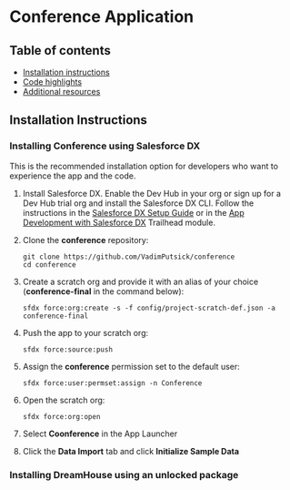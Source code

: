 # Conference Application

## Table of contents

* [Installation instructions](#installation-instructions)
* [Code highlights](#code-highlights)
* [Additional resources](#additional-resources)

## Installation Instructions

### Installing Conference using Salesforce DX
This is the recommended installation option for developers who want to experience the app and the code.

1. Install Salesforce DX. Enable the Dev Hub in your org or sign up for a Dev Hub trial org and install the Salesforce DX CLI. Follow the instructions in the [Salesforce DX Setup Guide](https://developer.salesforce.com/docs/atlas.en-us.sfdx_setup.meta/sfdx_setup/sfdx_setup_intro.htm?search_text=trial%20hub%20org) or in the [App Development with Salesforce DX](https://trailhead.salesforce.com/modules/sfdx_app_dev) Trailhead module.

1. Clone the **conference** repository:
    ```
    git clone https://github.com/VadimPutsick/conference
    cd conference
    ```

1. Create a scratch org and provide it with an alias of your choice (**conference-final** in the command below):
    ```
    sfdx force:org:create -s -f config/project-scratch-def.json -a conference-final
    ```

1. Push the app to your scratch org:
    ```
    sfdx force:source:push
    ```

1. Assign the **conference** permission set to the default user:
    ```
    sfdx force:user:permset:assign -n Conference
    ```

1. Open the scratch org:
    ```
    sfdx force:org:open
    ```

1. Select **Coonference** in the App Launcher

1. Click the **Data Import** tab and click **Initialize Sample Data**

### Installing DreamHouse using an unlocked package